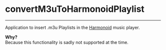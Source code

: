 # convertM3uToHarmonoidPlaylist
___

Application to insert .m3u Playlists in the [Harmonoid](https://github.com/harmonoid/harmonoid) music player.

**Why?**\
Because this functionality is sadly not supported at the time.
